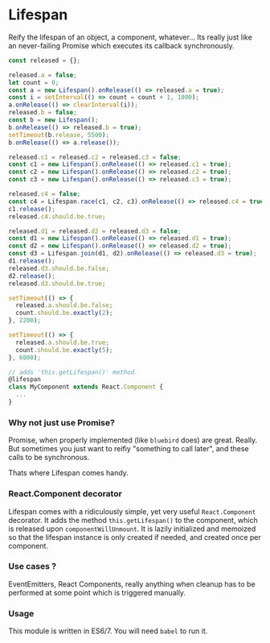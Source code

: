 Lifespan
========

Reify the lifespan of an object, a component, whatever... Its really just like an never-failing Promise which executes its callback synchronously.

```js
const released = {};

released.a = false;
let count = 0;
const a = new Lifespan().onRelease(() => released.a = true);
const i = setInterval(() => count = count + 1, 1000);
a.onRelease(() => clearInterval(i));
released.b = false;
const b = new Lifespan();
b.onRelease(() => released.b = true);
setTimeout(b.release, 5500);
b.onRelease(() => a.release());

released.c1 = released.c2 = released.c3 = false;
const c1 = new Lifespan().onRelease(() => released.c1 = true);
const c2 = new Lifespan().onRelease(() => released.c2 = true);
const c3 = new Lifespan().onRelease(() => released.c3 = true);

released.c4 = false;
const c4 = Lifespan.race(c1, c2, c3).onRelease(() => released.c4 = true);
c1.release();
released.c4.should.be.true;

released.d1 = released.d2 = released.d3 = false;
const d1 = new Lifespan().onRelease(() => released.d1 = true);
const d2 = new Lifespan().onRelease(() => released.d2 = true);
const d3 = Lifespan.join(d1, d2).onRelease(() => released.d3 = true);
d1.release();
released.d3.should.be.false;
d2.release();
released.d3.should.be.true;

setTimeout(() => {
  released.a.should.be.false;
  count.should.be.exactly(2);
}, 2200);

setTimeout(() => {
  released.a.should.be.true;
  count.should.be.exactly(5);
}, 6000);

// adds 'this.getLifespan()' method.
@lifespan
class MyComponent extends React.Component {
  ...
}
```

### Why not just use Promise?

Promise, when properly implemented (like `bluebird` does) are great. Really. But sometimes you just want to reifiy "something to call later", and these calls to be synchronous.

Thats where Lifespan comes handy.

### React.Component decorator

Lifespan comes with a ridiculously simple, yet very useful `React.Component` decorator. It adds the method `this.getLifespan()` to the component, which is released upon `componentWillUnmount`.
It is lazily initialized and memoized so that the lifespan instance is only created if needed, and created once per component.

### Use cases ?

EventEmitters, React Components, really anything when cleanup has to be performed at some point which is triggered manually.

### Usage

This module is written in ES6/7. You will need `babel` to run it.
